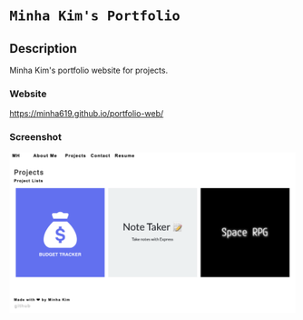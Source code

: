 # `Minha Kim's Portfolio`

## Description
Minha Kim's portfolio website for projects.

### Website
 https://minha619.github.io/portfolio-web/


### Screenshot
![Screenshot](src/assets/img/screenshot.png)

